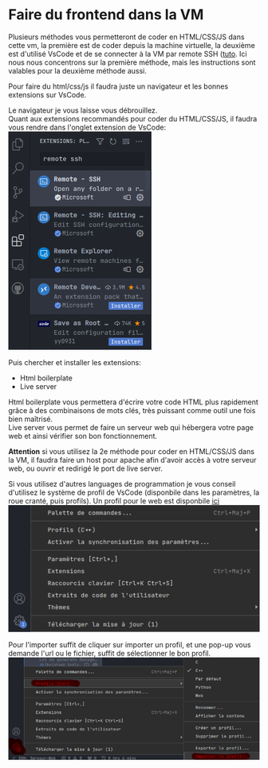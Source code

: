 # Faire du frontend dans la VM

Plusieurs méthodes vous permetteront de coder en HTML/CSS/JS dans cette vm, la première est de coder depuis la machine virtuelle, la deuxième est d'utilisé VsCode et de se connecter à la VM par remote SSH ([tuto](vscode-vm.md). Ici nous nous concentrons sur la première méthode, mais les instructions sont valables pour la deuxième méthode aussi.  
  
Pour faire du html/css/js il faudra juste un navigateur et les bonnes extensions sur VsCode.  

Le navigateur je vous laisse vous débrouillez.  
Quant aux extensions recommandés pour coder du HTML/CSS/JS, il faudra vous rendre dans l'onglet extension de VsCode:
![Vscode extension](../screen/vscode-remote-ssh.png)  

Puis chercher et installer les extensions:  
- Html boilerplate  
- Live server  

Html boilerplate vous permettera d'écrire votre code HTML plus rapidement grâce à des combinaisons de mots clés, très puissant comme outil une fois bien maîtrisé.  
Live server vous permet de faire un serveur web qui hébergera votre page web et ainsi vérifier son bon fonctionnement.  

**Attention** si vous utilisez la 2e méthode pour coder en HTML/CSS/JS dans la VM, il faudra faire un host pour apache afin d'avoir accès à votre serveur web, ou ouvrir et redirigé le port de live server.

Si vous utilisez d'autres languages de programmation je vous conseil d'utilisez le système de profil de VsCode (disponbile dans les paramètres, la roue cranté, puis profils). Un profil pour le web est disponbile [ici](../vscode/web.code-profile)  
![VsCode Profil](../screen/vscode-profil.png)  

Pour l'importer suffit de cliquer sur importer un profil, et une pop-up vous demande l'url ou le fichier, suffit de sélectionner le bon profil.  
![Vscode Profil import](../screen/vscode-profil-import.png)  

